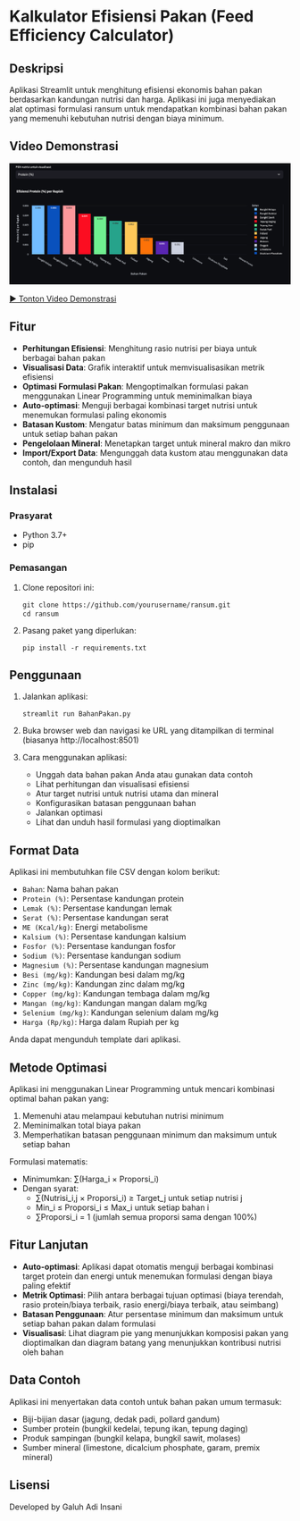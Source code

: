 
# Kalkulator Efisiensi Pakan (Feed Efficiency Calculator)

## Deskripsi
Aplikasi Streamlit untuk menghitung efisiensi ekonomis bahan pakan berdasarkan kandungan nutrisi dan harga. Aplikasi ini juga menyediakan alat optimasi formulasi ransum untuk mendapatkan kombinasi bahan pakan yang memenuhi kebutuhan nutrisi dengan biaya minimum.

## Video Demonstrasi
![Video Demo](assets/gambar.png)

[▶️ Tonton Video Demonstrasi](./video.mov)

## Fitur
- **Perhitungan Efisiensi**: Menghitung rasio nutrisi per biaya untuk berbagai bahan pakan
- **Visualisasi Data**: Grafik interaktif untuk memvisualisasikan metrik efisiensi
- **Optimasi Formulasi Pakan**: Mengoptimalkan formulasi pakan menggunakan Linear Programming untuk meminimalkan biaya
- **Auto-optimasi**: Menguji berbagai kombinasi target nutrisi untuk menemukan formulasi paling ekonomis
- **Batasan Kustom**: Mengatur batas minimum dan maksimum penggunaan untuk setiap bahan pakan
- **Pengelolaan Mineral**: Menetapkan target untuk mineral makro dan mikro
- **Import/Export Data**: Mengunggah data kustom atau menggunakan data contoh, dan mengunduh hasil

## Instalasi

### Prasyarat
- Python 3.7+
- pip

### Pemasangan
1. Clone repositori ini:
   ```
   git clone https://github.com/yourusername/ransum.git
   cd ransum
   ```

2. Pasang paket yang diperlukan:
   ```
   pip install -r requirements.txt
   ```

## Penggunaan
1. Jalankan aplikasi:
   ```
   streamlit run BahanPakan.py
   ```

2. Buka browser web dan navigasi ke URL yang ditampilkan di terminal (biasanya http://localhost:8501)

3. Cara menggunakan aplikasi:
   - Unggah data bahan pakan Anda atau gunakan data contoh
   - Lihat perhitungan dan visualisasi efisiensi
   - Atur target nutrisi untuk nutrisi utama dan mineral
   - Konfigurasikan batasan penggunaan bahan
   - Jalankan optimasi
   - Lihat dan unduh hasil formulasi yang dioptimalkan

## Format Data
Aplikasi ini membutuhkan file CSV dengan kolom berikut:
- `Bahan`: Nama bahan pakan
- `Protein (%)`: Persentase kandungan protein
- `Lemak (%)`: Persentase kandungan lemak
- `Serat (%)`: Persentase kandungan serat
- `ME (Kcal/kg)`: Energi metabolisme
- `Kalsium (%)`: Persentase kandungan kalsium
- `Fosfor (%)`: Persentase kandungan fosfor
- `Sodium (%)`: Persentase kandungan sodium
- `Magnesium (%)`: Persentase kandungan magnesium
- `Besi (mg/kg)`: Kandungan besi dalam mg/kg
- `Zinc (mg/kg)`: Kandungan zinc dalam mg/kg
- `Copper (mg/kg)`: Kandungan tembaga dalam mg/kg
- `Mangan (mg/kg)`: Kandungan mangan dalam mg/kg
- `Selenium (mg/kg)`: Kandungan selenium dalam mg/kg
- `Harga (Rp/kg)`: Harga dalam Rupiah per kg

Anda dapat mengunduh template dari aplikasi.

## Metode Optimasi
Aplikasi ini menggunakan Linear Programming untuk mencari kombinasi optimal bahan pakan yang:

1. Memenuhi atau melampaui kebutuhan nutrisi minimum
2. Meminimalkan total biaya pakan
3. Memperhatikan batasan penggunaan minimum dan maksimum untuk setiap bahan

Formulasi matematis:
- Minimumkan: ∑(Harga_i × Proporsi_i)
- Dengan syarat:
  - ∑(Nutrisi_i,j × Proporsi_i) ≥ Target_j untuk setiap nutrisi j
  - Min_i ≤ Proporsi_i ≤ Max_i untuk setiap bahan i
  - ∑Proporsi_i = 1 (jumlah semua proporsi sama dengan 100%)

## Fitur Lanjutan
- **Auto-optimasi**: Aplikasi dapat otomatis menguji berbagai kombinasi target protein dan energi untuk menemukan formulasi dengan biaya paling efektif
- **Metrik Optimasi**: Pilih antara berbagai tujuan optimasi (biaya terendah, rasio protein/biaya terbaik, rasio energi/biaya terbaik, atau seimbang)
- **Batasan Penggunaan**: Atur persentase minimum dan maksimum untuk setiap bahan pakan dalam formulasi
- **Visualisasi**: Lihat diagram pie yang menunjukkan komposisi pakan yang dioptimalkan dan diagram batang yang menunjukkan kontribusi nutrisi oleh bahan

## Data Contoh
Aplikasi ini menyertakan data contoh untuk bahan pakan umum termasuk:
- Biji-bijian dasar (jagung, dedak padi, pollard gandum)
- Sumber protein (bungkil kedelai, tepung ikan, tepung daging)
- Produk sampingan (bungkil kelapa, bungkil sawit, molases)
- Sumber mineral (limestone, dicalcium phosphate, garam, premix mineral)

## Lisensi
Developed by Galuh Adi Insani
